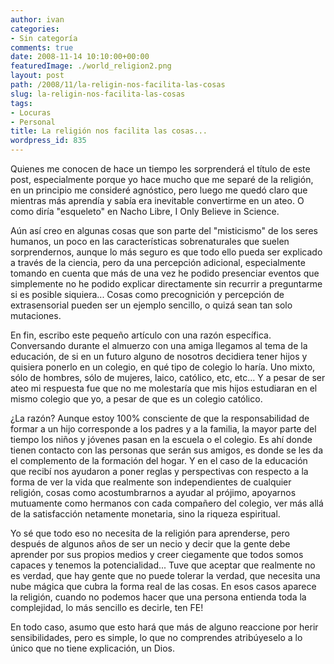 ```yaml
---
author: ivan
categories:
- Sin categoría
comments: true
date: 2008-11-14 10:10:00+00:00
featuredImage: ./world_religion2.png
layout: post
path: /2008/11/la-religin-nos-facilita-las-cosas
slug: la-religin-nos-facilita-las-cosas
tags:
- Locuras
- Personal
title: La religión nos facilita las cosas...
wordpress_id: 835
---
```


Quienes me conocen de hace un tiempo les sorprenderá el título de este post, especialmente porque yo hace mucho que me separé de la religión, en un principio me consideré agnóstico, pero luego me quedó claro que mientras más aprendía y sabía era inevitable convertirme en un ateo. O como diría "esqueleto" en Nacho Libre, I Only Believe in Science.

Aún así creo en algunas cosas que son parte del "misticismo" de los seres humanos, un poco en las características sobrenaturales que suelen sorprendernos, aunque lo más seguro es que todo ello pueda ser explicado a través de la ciencia, pero da una percepción adicional, especialmente tomando en cuenta que más de una vez he podido presenciar eventos que simplemente no he podido explicar directamente sin recurrir a preguntarme si es posible siquiera... Cosas como precognición y percepción de extrasensorial pueden ser un ejemplo sencillo, o quizá sean tan solo mutaciones.

En fin, escribo este pequeño artículo con una razón específica. Conversando durante el almuerzo con una amiga llegamos al tema de la educación, de si en un futuro alguno de nosotros decidiera tener hijos y quisiera ponerlo en un colegio, en qué tipo de colegio lo haría. Uno mixto, sólo de hombres, sólo de mujeres, laico, católico, etc, etc... Y a pesar de ser ateo mi respuesta fue que no me molestaría que mis hijos estudiaran en el mismo colegio que yo, a pesar de que es un colegio católico.

¿La razón? Aunque estoy 100% consciente de que la responsabilidad de formar a un hijo corresponde a los padres y a la familia, la mayor parte del tiempo los niños y jóvenes pasan en la escuela o el colegio. Es ahí donde tienen contacto con las personas que serán sus amigos, es donde se les da el complemento de la formación del hogar. Y en el caso de la educación que recibí nos ayudaron a poner reglas y perspectivas con respecto a la forma de ver la vida que realmente son independientes de cualquier religión, cosas como acostumbrarnos a ayudar al prójimo, apoyarnos mutuamente como hermanos con cada compañero del colegio, ver más allá de la satisfacción netamente monetaria, sino la riqueza espiritual.

Yo sé que todo eso no necesita de la religión para aprenderse, pero después de algunos años de ser un necio y decir que la gente debe aprender por sus propios medios y creer ciegamente que todos somos capaces y tenemos la potencialidad... Tuve que aceptar que realmente no es verdad, que hay gente que no puede tolerar la verdad, que necesita una nube mágica que cubra la forma real de las cosas. En esos casos aparece la religión, cuando no podemos hacer que una persona entienda toda la complejidad, lo más sencillo es decirle, ten FE!

En todo caso, asumo que esto hará que más de alguno reaccione por herir sensibilidades, pero es simple, lo que no comprendes atribúyeselo a lo único que no tiene explicación, un Dios.
